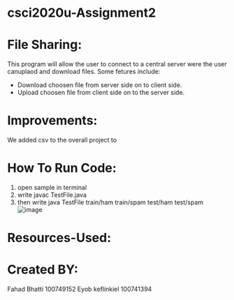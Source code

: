# csci2020u-Assignment2 

# File Sharing:
This program will allow the user to connect to a central server were the user canuplaod and download files. Some fetures include:
- Download choosen file from server side on to client side.
- Upload choosen file from client side on to the server side.

# Improvements:
We added csv to the overall project to

# How To Run Code:
1. open sample in terminal 
2. write javac TestFile.java
3. then write java TestFile train/ham train/spam test/ham test/spam
![image](https://user-images.githubusercontent.com/61993813/113470163-72747b00-9421-11eb-88df-c897db0da50b.png)


# Resources-Used:

# Created BY:
Fahad Bhatti 100749152 Eyob keflinkiel 100741394 




